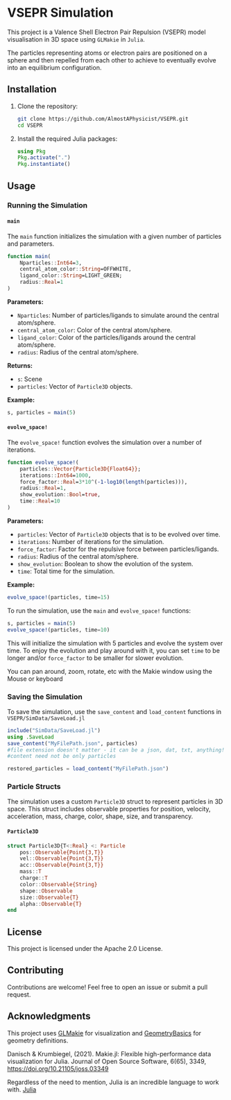 
# VSEPR Simulation

This project is a Valence Shell Electron Pair Repulsion (VSEPR) model visualisation in 3D space using `GLMakie` in `Julia`. 

The particles representing atoms or electron pairs are positioned on a sphere and then repelled from each other to achieve to eventually evolve into an equilibrium configuration.

## Installation

1. Clone the repository:
    ```sh
    git clone https://github.com/AlmostAPhysicist/VSEPR.git
    cd VSEPR
    ```

2. Install the required Julia packages:
    ```julia
    using Pkg
    Pkg.activate(".")
    Pkg.instantiate()
    ```

## Usage



### Running the Simulation

#### `main`

The `main` function initializes the simulation with a given number of particles and parameters.

```julia
function main(
    Nparticles::Int64=3, 
    central_atom_color::String=OFFWHITE, 
    ligand_color::String=LIGHT_GREEN; 
    radius::Real=1
)
```

**Parameters:**
- `Nparticles`: Number of particles/ligands to simulate around the central atom/sphere.
- `central_atom_color`: Color of the central atom/sphere.
- `ligand_color`: Color of the particles/ligands around the central atom/sphere.
- `radius`: Radius of the central atom/sphere.

**Returns:**
- `s`: Scene
- `particles`: Vector of `Particle3D` objects.

**Example:**
```julia
s, particles = main(5)
```

#### `evolve_space!`

The `evolve_space!` function evolves the simulation over a number of iterations.

```julia
function evolve_space!(
    particles::Vector{Particle3D{Float64}};
    iterations::Int64=1000,
    force_factor::Real=3*10^(-1-log10(length(particles))), 
    radius::Real=1,
    show_evolution::Bool=true,
    time::Real=10
)
```

**Parameters:**
- `particles`: Vector of `Particle3D` objects that is to be evolved over time.
- `iterations`: Number of iterations for the simulation.
- `force_factor`: Factor for the repulsive force between particles/ligands.
- `radius`: Radius of the central atom/sphere.
- `show_evolution`: Boolean to show the evolution of the system.
- `time`: Total time for the simulation.

**Example:**
```julia
evolve_space!(particles, time=15)
```

To run the simulation, use the `main` and `evolve_space!` functions:

```julia
s, particles = main(5)
evolve_space!(particles, time=10)
```
This will initialize the simulation with 5 particles and evolve the system over time.
To enjoy the evolution and play around with it, you can set `time` to be longer and/or `force_factor` to be smaller for slower evolution.

You can pan around, zoom, rotate, etc with the Makie window using the Mouse or keyboard

### Saving the Simulation

To save the simulation, use the `save_content` and `load_content` functions in `VSEPR/SimData/SaveLoad.jl`

```julia
include("SimData/SaveLoad.jl")
using .SaveLoad
save_content("MyFilePath.json", particles) 
#file extension doesn't matter - it can be a json, dat, txt, anything! (even nothing)
#content need not be only particles

restored_particles = load_content("MyFilePath.json")
```

### Particle Structs

The simulation uses a custom `Particle3D` struct to represent particles in 3D space. This struct includes observable properties for position, velocity, acceleration, mass, charge, color, shape, size, and transparency.

#### `Particle3D`
```julia
struct Particle3D{T<:Real} <: Particle
    pos::Observable{Point{3,T}}
    vel::Observable{Point{3,T}}
    acc::Observable{Point{3,T}}
    mass::T
    charge::T
    color::Observable{String}
    shape::Observable
    size::Observable{T}
    alpha::Observable{T}
end
```

## License

This project is licensed under the Apache 2.0 License.

## Contributing

Contributions are welcome! Feel free to open an issue or submit a pull request.

## Acknowledgments

This project uses [GLMakie](https://github.com/JuliaPlots/GLMakie.jl) for visualization and [GeometryBasics](https://github.com/JuliaGeometry/GeometryBasics.jl) for geometry definitions.

Danisch & Krumbiegel, (2021). Makie.jl: Flexible high-performance data visualization for Julia.
Journal of Open Source Software, 6(65), 3349, https://doi.org/10.21105/joss.03349

Regardless of the need to mention, Julia is an incredible language to work with.
[Julia](https://github.com/JuliaLang/julia)

